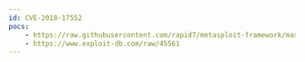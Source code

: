 ```yaml
---
id: CVE-2018-17552
pocs:
    - https://raw.githubusercontent.com/rapid7/metasploit-framework/master/modules/exploits/multi/http/navigate_cms_rce.rb
    - https://www.exploit-db.com/raw/45561
---
```


